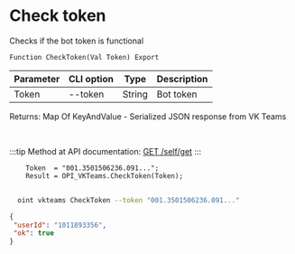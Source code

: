 ﻿---
sidebar_position: 1
---

# Check token
 Checks if the bot token is functional



`Function CheckToken(Val Token) Export`

  | Parameter | CLI option | Type | Description |
  |-|-|-|-|
  | Token | --token | String | Bot token |

  
  Returns:  Map Of KeyAndValue - Serialized JSON response from VK Teams

<br/>

:::tip
Method at API documentation: [GET /self/get](https://teams.vk.com/botapi/#/self/get_self_get)
:::
<br/>


```bsl title="Code example"
    Token  = "001.3501506236.091...";
    Result = OPI_VKTeams.CheckToken(Token);
```



```sh title="CLI command example"
    
  oint vkteams CheckToken --token "001.3501506236.091..."

```

```json title="Result"
{
 "userId": "1011893356",
 "ok": true
}
```
